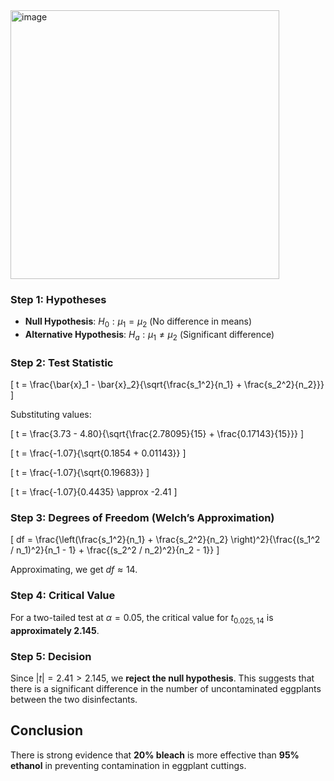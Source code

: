 <img width="430" alt="image" src="https://github.com/user-attachments/assets/1e49fb62-0d54-44cb-94bb-bdfe97ab503c" />

### Step 1: Hypotheses

- **Null Hypothesis**: $H_0: \mu_1 = \mu_2$ (No difference in means)
- **Alternative Hypothesis**: $H_a: \mu_1 \neq \mu_2$ (Significant difference)

### Step 2: Test Statistic

\[
t = \frac{\bar{x}_1 - \bar{x}_2}{\sqrt{\frac{s_1^2}{n_1} + \frac{s_2^2}{n_2}}}
\]

Substituting values:

\[
t = \frac{3.73 - 4.80}{\sqrt{\frac{2.78095}{15} + \frac{0.17143}{15}}}
\]

\[
t = \frac{-1.07}{\sqrt{0.1854 + 0.01143}}
\]

\[
t = \frac{-1.07}{\sqrt{0.19683}}
\]

\[
t = \frac{-1.07}{0.4435} \approx -2.41
\]

### Step 3: Degrees of Freedom (Welch’s Approximation)

\[
df = \frac{\left(\frac{s_1^2}{n_1} + \frac{s_2^2}{n_2} \right)^2}{\frac{(s_1^2 / n_1)^2}{n_1 - 1} + \frac{(s_2^2 / n_2)^2}{n_2 - 1}}
\]

Approximating, we get $df \approx 14$.

### Step 4: Critical Value

For a two-tailed test at $\alpha = 0.05$, the critical value for $t_{0.025, 14}$ is **approximately 2.145**.

### Step 5: Decision

Since $|t| = 2.41 > 2.145$, we **reject the null hypothesis**. This suggests that there is a significant difference in the number of uncontaminated eggplants between the two disinfectants.

## Conclusion

There is strong evidence that **20% bleach** is more effective than **95% ethanol** in preventing contamination in eggplant cuttings.
